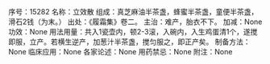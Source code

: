 序号：15282
名称：立效散
组成：真芝麻油半茶盏，蜂蜜半茶盏，童便半茶盏，滑石2钱（为末。）
出处：《履霜集》卷二。
主治：难产，胎衣不下。
加减：None
功效：None
用法用量：共入1瓷壶内，顿2-3滚，入碗内，入生鸡蛋清1个，遂搅即服，立产。若横生逆产，加葱汁半茶盏，搅匀服之，即正产矣。
制备方法：None
临床应用：None
各家论述：None
用药禁忌：None
附注：None

